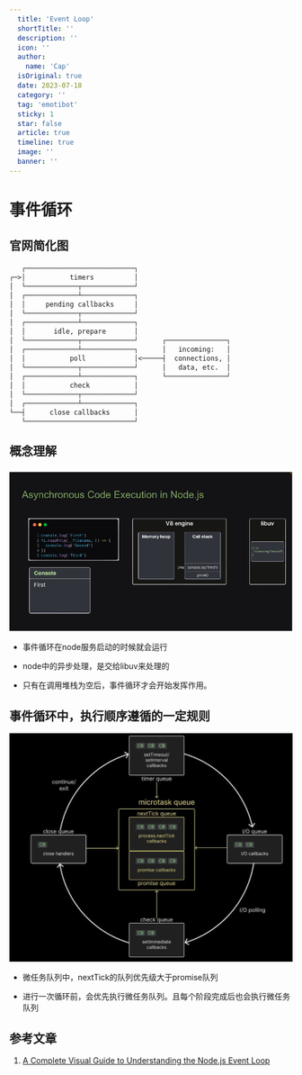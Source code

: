 ```yaml
---
  title: 'Event Loop'
  shortTitle: ''
  description: ''
  icon: ''
  author:
    name: 'Cap'
  isOriginal: true
  date: 2023-07-18
  category: ''
  tag: 'emotibot'
  sticky: 1
  star: false
  article: true
  timeline: true
  image: ''
  banner: ''
---
```


  # 事件循环

## 官网简化图

```
   ┌───────────────────────────┐
┌─>│           timers          │
│  └─────────────┬─────────────┘
│  ┌─────────────┴─────────────┐
│  │     pending callbacks     │
│  └─────────────┬─────────────┘
│  ┌─────────────┴─────────────┐
│  │       idle, prepare       │
│  └─────────────┬─────────────┘      ┌───────────────┐
│  ┌─────────────┴─────────────┐      │   incoming:   │
│  │           poll            │<─────┤  connections, │
│  └─────────────┬─────────────┘      │   data, etc.  │
│  ┌─────────────┴─────────────┐      └───────────────┘
│  │           check           │
│  └─────────────┬─────────────┘
│  ┌─────────────┴─────────────┐
└──┤      close callbacks      │
   └───────────────────────────┘

```

## 概念理解

![Alt text](image.png)

- 事件循环在node服务启动的时候就会运行

- node中的异步处理，是交给libuv来处理的

- 只有在调用堆栈为空后，事件循环才会开始发挥作用。



## 事件循环中，执行顺序遵循的一定规则

![Alt text](image-1.png)

- 微任务队列中，nextTick的队列优先级大于promise队列

- 进行一次循环前，会优先执行微任务队列。且每个阶段完成后也会执行微任务队列

## 参考文章

1. [A Complete Visual Guide to Understanding the Node.js Event Loop](https://www.builder.io/blog/visual-guide-to-nodejs-event-loop)
